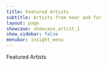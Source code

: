 ```yaml
---
title: Featured Artists
subtitle: Artists from near and far
layout: page
showcase: showcase_artist_1
show_sidebar: false
menubar: insight_menu
---
```


Featured Artists
